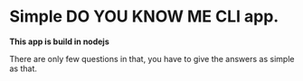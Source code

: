 # Simple DO YOU KNOW ME CLI app.

**This app is build in nodejs**

There are only few questions in that, you have to give the answers as simple as that.